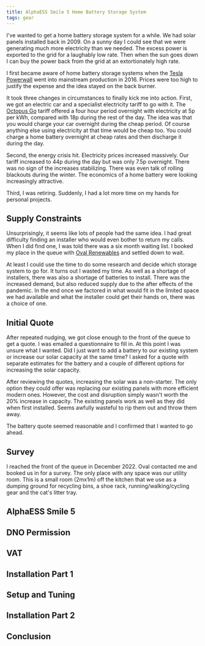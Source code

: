 ```yaml
---
title: AlphaESS Smile 5 Home Battery Storage System
tags: gear
---
```


I've wanted to get a home battery storage system for a while. We had solar panels installed back in 2009. On a sunny day I could see that we were generating much more electricity than we needed. The excess power is exported to the grid for a laughably low rate. Then when the sun goes down I can buy the power back from the grid at an extortionately high rate. 

I first became aware of home battery storage systems when the [Tesla Powerwall](https://en.wikipedia.org/wiki/Tesla_Powerwall) went into mainstream production in 2016. Prices were too high to justify the expense and the idea stayed on the back burner.

It took three changes in circumstances to finally kick me into action. First, we got an electric car and a specialist electricity tariff to go with it. The [Octopus Go](https://octopus.energy/smart/go/) tariff offered a four hour period overnight with electricity at 5p per kWh, compared with 18p during the rest of the day. The idea was that you would charge your car overnight during the cheap period. Of course anything else using electricity at that time would be cheap too. You could charge a home battery overnight at cheap rates and then discharge it during the day. 

Second, the energy crisis hit. Electricity prices increased massively. Our tariff increased to 44p during the day but was only 7.5p overnight. There was no sign of the increases stabilizing. There was even talk of rolling blackouts during the winter. The economics of a home battery were looking increasingly attractive. 

Third, I was retiring. Suddenly, I had a lot more time on my hands for personal projects.

## Supply Constraints

Unsurprisingly, it seems like lots of people had the same idea. I had great difficulty finding an installer who would even bother to return my calls. When I did find one, I was told there was a six month waiting list. I booked my place in the queue with [Oval Renewables](https://ovalrenewables.com/) and settled down to wait.

At least I could use the time to do some research and decide which storage system to go for. It turns out I wasted my time. As well as a shortage of installers, there was also a shortage of batteries to install. There was the increased demand, but also reduced supply due to the after effects of the pandemic. In the end once we factored in what would fit in the limited space we had available and what the installer could get their hands on, there was a choice of one.

## Initial Quote

After repeated nudging, we got close enough to the front of the queue to get a quote. I was emailed a questionnaire to fill in. At this point I was unsure what I wanted. Did I just want to add a battery to our existing system or increase our solar capacity at the same time? I asked for a quote with separate estimates for the battery and a couple of different options for increasing the solar capacity. 

After reviewing the quotes, increasing the solar was a non-starter. The only option they could offer was replacing our existing panels with more efficient modern ones. However, the cost and disruption simply wasn't worth the 20% increase in capacity. The existing panels work as well as they did when first installed. Seems awfully wasteful to rip them out and throw them away.

The battery quote seemed reasonable and I confirmed that I wanted to go ahead.

## Survey

I reached the front of the queue in December 2022. Oval contacted me and booked us in for a survey. The only place with any space was our utility room. This is a small room (2mx1m) off the kitchen that we use as a dumping ground for recycling bins, a shoe rack, running/walking/cycling gear and the cat's litter tray. 

## AlphaESS Smile 5

## DNO Permission

## VAT

## Installation Part 1

## Setup and Tuning

## Installation Part 2

## Conclusion
